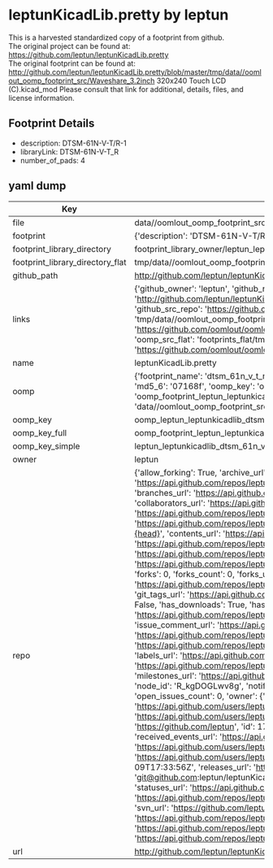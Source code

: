 # leptunKicadLib.pretty by leptun  
This is a harvested standardized copy of a footprint from github.  
The original project can be found at:  
https://github.com/leptun/leptunKicadLib.pretty  
The original footprint can be found at:
http://github.com/leptun/leptunKicadLib.pretty/blob/master/tmp/data//oomlout_oomp_footprint_src/Waveshare_3.2inch 320x240 Touch LCD (C).kicad_mod
Please consult that link for additional, details, files, and license information.  
## Footprint Details
* description: DTSM-61N-V-T/R-1  
* libraryLink: DTSM-61N-V-T_R  
* number_of_pads: 4  
## yaml dump  
| Key | Value |  
| --- | --- |  
| file | data//oomlout_oomp_footprint_src/leptunKicadLib.pretty/DTSM-61N-V-T_R.kicad_mod |  
| footprint | {'description': 'DTSM-61N-V-T/R-1', 'libraryLink': 'DTSM-61N-V-T_R', 'number_of_pads': 4} |  
| footprint_library_directory | footprint_library_owner/leptun_leptunKicadLib.pretty |  
| footprint_library_directory_flat | tmp/data//oomlout_oomp_footprint_src/footprints_flat/leptun_leptunkicadlib_dtsm_61n_v_t_r/working |  
| github_path | http://github.com/leptun/leptunKicadLib.pretty/blob/master/tmp/data//oomlout_oomp_footprint_src/DTSM-61N-V-T_R.kicad_mod |  
| links | {'github_owner': 'leptun', 'github_repo_name': 'leptunKicadLib.pretty', 'github_src': 'http://github.com/leptun/leptunKicadLib.pretty/blob/master/tmp/data//oomlout_oomp_footprint_src/Waveshare_3.2inch 320x240 Touch LCD (C).kicad_mod', 'github_src_repo': 'https://github.com/leptun/leptunKicadLib.pretty', 'oomp_bot': 'tmp/data//oomlout_oomp_footprint_src/footprints/leptun_leptunkicadlib_dtsm_61n_v_t_r/working', 'oomp_bot_github': 'https://github.com/oomlout/oomlout_oomp_footprint_bot/tree/main/tmp/data//oomlout_oomp_footprint_src/footprints/leptun_leptunkicadlib_dtsm_61n_v_t_r/working', 'oomp_src_flat': 'footprints_flat/tmp/data//oomlout_oomp_footprint_src/footprints_flat/leptun_leptunkicadlib_dtsm_61n_v_t_r/working', 'oomp_src_flat_github': 'https://github.com/oomlout/oomlout_oomp_footprint_src/tree/main/tmp/data//oomlout_oomp_footprint_src/footprints_flat/leptun_leptunkicadlib_dtsm_61n_v_t_r/working'} |  
| name | leptunKicadLib.pretty |  
| oomp | {'footprint_name': 'dtsm_61n_v_t_r', 'library_name': 'leptunkicadlib', 'md5': '07168f05dd247c2e1987ce52e12e3cae', 'md5_10': '07168f05dd', 'md5_5': '07168', 'md5_6': '07168f', 'oomp_key': 'oomp_leptun_leptunkicadlib_dtsm_61n_v_t_r', 'oomp_key_extra': 'oomp_footprint_leptun_leptunkicadlib_dtsm_61n_v_t_r', 'oomp_key_full': 'oomp_footprint_leptun_leptunkicadlib_dtsm_61n_v_t_r_07168f', 'oomp_key_simple': 'leptun_leptunkicadlib_dtsm_61n_v_t_r', 'original_filename': 'data//oomlout_oomp_footprint_src/leptunKicadLib.pretty/DTSM-61N-V-T_R.kicad_mod', 'owner_name': 'leptun'} |  
| oomp_key | oomp_leptun_leptunkicadlib_dtsm_61n_v_t_r |  
| oomp_key_full | oomp_footprint_leptun_leptunkicadlib_dtsm_61n_v_t_r |  
| oomp_key_simple | leptun_leptunkicadlib_dtsm_61n_v_t_r |  
| owner | leptun |  
| repo | {'allow_forking': True, 'archive_url': 'https://api.github.com/repos/leptun/leptunKicadLib.pretty/{archive_format}{/ref}', 'archived': False, 'assignees_url': 'https://api.github.com/repos/leptun/leptunKicadLib.pretty/assignees{/user}', 'blobs_url': 'https://api.github.com/repos/leptun/leptunKicadLib.pretty/git/blobs{/sha}', 'branches_url': 'https://api.github.com/repos/leptun/leptunKicadLib.pretty/branches{/branch}', 'clone_url': 'https://github.com/leptun/leptunKicadLib.pretty.git', 'collaborators_url': 'https://api.github.com/repos/leptun/leptunKicadLib.pretty/collaborators{/collaborator}', 'comments_url': 'https://api.github.com/repos/leptun/leptunKicadLib.pretty/comments{/number}', 'commits_url': 'https://api.github.com/repos/leptun/leptunKicadLib.pretty/commits{/sha}', 'compare_url': 'https://api.github.com/repos/leptun/leptunKicadLib.pretty/compare/{base}...{head}', 'contents_url': 'https://api.github.com/repos/leptun/leptunKicadLib.pretty/contents/{+path}', 'contributors_url': 'https://api.github.com/repos/leptun/leptunKicadLib.pretty/contributors', 'created_at': '2021-10-08T12:55:04Z', 'default_branch': 'main', 'deployments_url': 'https://api.github.com/repos/leptun/leptunKicadLib.pretty/deployments', 'description': None, 'disabled': False, 'downloads_url': 'https://api.github.com/repos/leptun/leptunKicadLib.pretty/downloads', 'events_url': 'https://api.github.com/repos/leptun/leptunKicadLib.pretty/events', 'fork': False, 'forks': 0, 'forks_count': 0, 'forks_url': 'https://api.github.com/repos/leptun/leptunKicadLib.pretty/forks', 'full_name': 'leptun/leptunKicadLib.pretty', 'git_commits_url': 'https://api.github.com/repos/leptun/leptunKicadLib.pretty/git/commits{/sha}', 'git_refs_url': 'https://api.github.com/repos/leptun/leptunKicadLib.pretty/git/refs{/sha}', 'git_tags_url': 'https://api.github.com/repos/leptun/leptunKicadLib.pretty/git/tags{/sha}', 'git_url': 'git://github.com/leptun/leptunKicadLib.pretty.git', 'has_discussions': False, 'has_downloads': True, 'has_issues': True, 'has_pages': False, 'has_projects': True, 'has_wiki': True, 'homepage': None, 'hooks_url': 'https://api.github.com/repos/leptun/leptunKicadLib.pretty/hooks', 'html_url': 'https://github.com/leptun/leptunKicadLib.pretty', 'id': 414986226, 'is_template': False, 'issue_comment_url': 'https://api.github.com/repos/leptun/leptunKicadLib.pretty/issues/comments{/number}', 'issue_events_url': 'https://api.github.com/repos/leptun/leptunKicadLib.pretty/issues/events{/number}', 'issues_url': 'https://api.github.com/repos/leptun/leptunKicadLib.pretty/issues{/number}', 'keys_url': 'https://api.github.com/repos/leptun/leptunKicadLib.pretty/keys{/key_id}', 'labels_url': 'https://api.github.com/repos/leptun/leptunKicadLib.pretty/labels{/name}', 'language': None, 'languages_url': 'https://api.github.com/repos/leptun/leptunKicadLib.pretty/languages', 'license': None, 'merges_url': 'https://api.github.com/repos/leptun/leptunKicadLib.pretty/merges', 'milestones_url': 'https://api.github.com/repos/leptun/leptunKicadLib.pretty/milestones{/number}', 'mirror_url': None, 'name': 'leptunKicadLib.pretty', 'network_count': 0, 'node_id': 'R_kgDOGLwv8g', 'notifications_url': 'https://api.github.com/repos/leptun/leptunKicadLib.pretty/notifications{?since,all,participating}', 'open_issues': 0, 'open_issues_count': 0, 'owner': {'avatar_url': 'https://avatars.githubusercontent.com/u/17808203?v=4', 'events_url': 'https://api.github.com/users/leptun/events{/privacy}', 'followers_url': 'https://api.github.com/users/leptun/followers', 'following_url': 'https://api.github.com/users/leptun/following{/other_user}', 'gists_url': 'https://api.github.com/users/leptun/gists{/gist_id}', 'gravatar_id': '', 'html_url': 'https://github.com/leptun', 'id': 17808203, 'login': 'leptun', 'node_id': 'MDQ6VXNlcjE3ODA4MjAz', 'organizations_url': 'https://api.github.com/users/leptun/orgs', 'received_events_url': 'https://api.github.com/users/leptun/received_events', 'repos_url': 'https://api.github.com/users/leptun/repos', 'site_admin': False, 'starred_url': 'https://api.github.com/users/leptun/starred{/owner}{/repo}', 'subscriptions_url': 'https://api.github.com/users/leptun/subscriptions', 'type': 'User', 'url': 'https://api.github.com/users/leptun'}, 'private': False, 'pulls_url': 'https://api.github.com/repos/leptun/leptunKicadLib.pretty/pulls{/number}', 'pushed_at': '2023-09-09T17:33:56Z', 'releases_url': 'https://api.github.com/repos/leptun/leptunKicadLib.pretty/releases{/id}', 'size': 3566, 'ssh_url': 'git@github.com:leptun/leptunKicadLib.pretty.git', 'stargazers_count': 0, 'stargazers_url': 'https://api.github.com/repos/leptun/leptunKicadLib.pretty/stargazers', 'statuses_url': 'https://api.github.com/repos/leptun/leptunKicadLib.pretty/statuses/{sha}', 'subscribers_count': 1, 'subscribers_url': 'https://api.github.com/repos/leptun/leptunKicadLib.pretty/subscribers', 'subscription_url': 'https://api.github.com/repos/leptun/leptunKicadLib.pretty/subscription', 'svn_url': 'https://github.com/leptun/leptunKicadLib.pretty', 'tags_url': 'https://api.github.com/repos/leptun/leptunKicadLib.pretty/tags', 'teams_url': 'https://api.github.com/repos/leptun/leptunKicadLib.pretty/teams', 'temp_clone_token': None, 'topics': [], 'trees_url': 'https://api.github.com/repos/leptun/leptunKicadLib.pretty/git/trees{/sha}', 'updated_at': '2021-10-09T21:08:26Z', 'url': 'https://api.github.com/repos/leptun/leptunKicadLib.pretty', 'visibility': 'public', 'watchers': 0, 'watchers_count': 0, 'web_commit_signoff_required': False} |  
| url | http://github.com/leptun/leptunKicadLib.pretty |  

